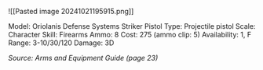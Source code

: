 ![[Pasted image 20241021195915.png]]

Model: Oriolanis Defense Systems
Striker Pistol
Type: Projectile pistol
Scale: Character
Skill: Firearms
Ammo: 8
Cost: 275 (ammo clip: 5)
Availability: 1, F
Range: 3-10/30/120
Damage: 3D

*Source: Arms and Equipment Guide (page 23)*